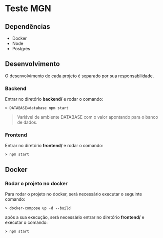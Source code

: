 # Teste MGN

## Dependências
- Docker 
- Node
- Postgres

## Desenvolvimento
O desenvolvimento de cada projeto é separado por sua responsabilidade.

### Backend
Entrar no diretório **backend/** e rodar o comando:

```shell
> DATABASE=database npm start
```

> Variável de ambiente DATABASE com o valor apontando para o banco de dados.

### Frontend
Entrar no diretório **frontend/** e rodar o comando:

```shell
> npm start
```

## Docker
### Rodar o projeto no docker
Para rodar o projeto no docker, será necessário executar o seguinte comando:

```shell
> docker-compose up -d --build
```

após a sua execução, será necessário entrar no diretório **frontend/** e executar o comando:
```shell
> npm start
```